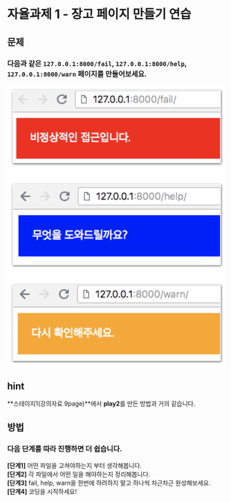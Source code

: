 # 자율과제 1 - 장고 페이지 만들기 연습

## 문제

### 다음과 같은 `127.0.0.1:8000/fail`, `127.0.0.1:8000/help`, `127.0.0.1:8000/warn` 페이지를 만들어보세요.

![](../../.gitbook/assets/image%20%2873%29.png)

## hint

**스테이지1\(강의자료 9page\)**에서 **play2**를 만든 방법과 거의 같습니다.

## 방법

### 다음 단계를 따라 진행하면 더 쉽습니다.

**\[단계1\]** 어떤 파일을 고쳐야하는지 부터 생각해봅니다.  
**\[단계2\]** 각 파일에서 어떤 일을 해야하는지 정리해봅니다.  
**\[단계3\]** fail, help, warn을 한번에 하려하지 말고 하나씩 차근차근 완성해보세요.  
**\[단계4\]** 코딩을 시작하세요!

